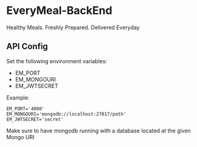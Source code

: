 # EveryMeal-BackEnd
Healthy Meals. Freshly Prepared. Delivered Everyday


## API Config

Set the following environment variables:

* EM_PORT
* EM_MONGOURI
* EM_JWTSECRET

Example: 
```
EM_PORT='4000'
EM_MONGOURI='mongodb://localhost:27017/path'
EM_JWTSECRET='secret'
```

Make sure to have mongodb running with a database located at the given Mongo URI 